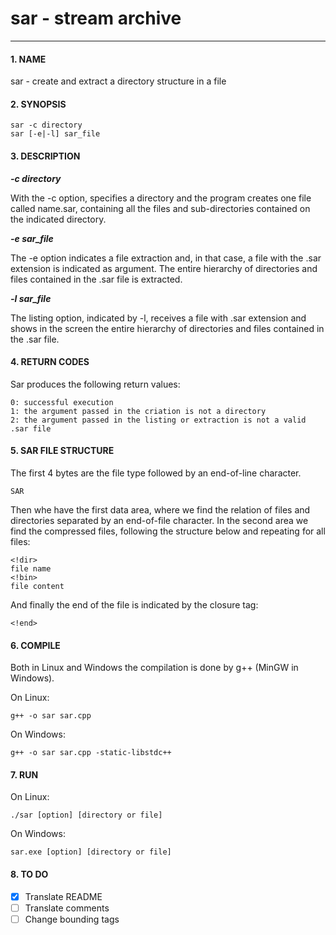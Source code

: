 # **sar - stream archive**
----

#### **1. NAME**  

sar - create and extract a directory structure in a file

#### **2. SYNOPSIS**

    sar -c directory
    sar [-e|-l] sar_file    

#### **3. DESCRIPTION**  

**_-c directory_**  

With the -c option, specifies a directory and the program creates one file called name.sar, containing all the files and sub-directories contained on the indicated directory.  

**_-e sar_file_**  

The -e option indicates a file extraction and, in that case, a file with the .sar extension is indicated as argument.
The entire hierarchy of directories and files contained in the .sar file is extracted.  

**_-l sar_file_**  

The listing option, indicated by -l, receives a file with .sar extension and shows in the screen the entire hierarchy of directories and files contained in the .sar file.  

#### **4. RETURN CODES**  
    
Sar produces the following return values:  

    0: successful execution 
    1: the argument passed in the criation is not a directory 
    2: the argument passed in the listing or extraction is not a valid .sar file 

#### **5. SAR FILE STRUCTURE**  

The first 4 bytes are the file type followed by an end-of-line character.  

    SAR

Then whe have the first data area, where we find the relation of files and directories separated by an end-of-file character.
In the second area we find the compressed files, following the structure below and repeating for all files:  

    <!dir>  
    file name  
    <!bin>  
    file content 

And finally the end of the file is indicated by the closure tag:    

    <!end>  

#### **6. COMPILE**  

Both in Linux and Windows the compilation is done by g++ (MinGW in Windows).  

On Linux:  

    g++ -o sar sar.cpp  

On Windows:  

    g++ -o sar sar.cpp -static-libstdc++  

#### **7. RUN**  

On Linux:  

    ./sar [option] [directory or file]  

On Windows:  

    sar.exe [option] [directory or file]   

#### **8. TO DO**  

- [x] Translate README  
- [ ] Translate comments  
- [ ] Change bounding tags  
